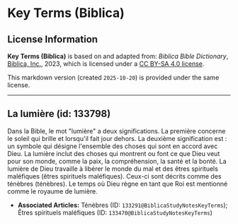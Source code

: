 # Key Terms (Biblica)

## License Information

**Key Terms (Biblica)** is based on and adapted from: _Biblica Bible Dictionary_, [Biblica, Inc.](https://www.biblica.com/), 2023, which is licensed under a [CC BY-SA 4.0 license](https://creativecommons.org/licenses/by-sa/4.0/legalcode.en).

This markdown version (created `2025-10-20`) is provided under the same license.



--------------------------------

## La lumière (id: 133798)

Dans la Bible, le mot "lumière" a deux significations. La première concerne le soleil qui brille et lorsqu'il fait jour dehors. La deuxième signification est : un symbole qui désigne l'ensemble des choses qui sont en accord avec Dieu. La lumière inclut des choses qui montrent ou font ce que Dieu veut pour son monde, comme la paix, la compréhension, la santé et la bonté. La lumière de Dieu travaille à libérer le monde du mal et des êtres spirituels maléfiques (êtres spirituels maléfiques). Ceux\-ci sont décrits comme des ténèbres (ténèbres). Le temps où Dieu règne en tant que Roi est mentionné comme le royaume de lumière.

* **Associated Articles:** Ténèbres (ID: `133291@BiblicaStudyNotesKeyTerms`); Êtres spirituels maléfiques (ID: `133470@BiblicaStudyNotesKeyTerms`)

